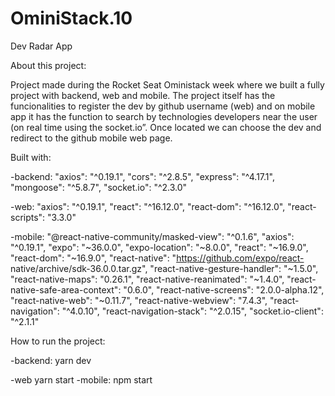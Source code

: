 ﻿# OminiStack.10

Dev Radar App

About this project:

Project made during the Rocket Seat Oministack week where we built a fully project with backend, web and mobile. The project itself has the funcionalities to register the dev by github username (web) and on mobile app it has the function to search by technologies developers near the user (on real time using the socket.io”. Once located we can choose the dev and redirect to the github mobile web page.


Built with:

-backend:
   "axios": "^0.19.1",
   "cors": "^2.8.5",
   "express": "^4.17.1",
   "mongoose": "^5.8.7",
   "socket.io": "^2.3.0"

-web:
   "axios": "^0.19.1",
   "react": "^16.12.0",
   "react-dom": "^16.12.0",
   "react-scripts": "3.3.0"

-mobile:
   "@react-native-community/masked-view": "^0.1.6",
   "axios": "^0.19.1",
   "expo": "~36.0.0",
   "expo-location": "~8.0.0",
   "react": "~16.9.0",
   "react-dom": "~16.9.0",
   "react-native": "https://github.com/expo/react-         native/archive/sdk-36.0.0.tar.gz",
   "react-native-gesture-handler": "~1.5.0",
   "react-native-maps": "0.26.1",
   "react-native-reanimated": "~1.4.0",
   "react-native-safe-area-context": "0.6.0",
   "react-native-screens": "2.0.0-alpha.12",
   "react-native-web": "~0.11.7",
   "react-native-webview": "7.4.3",
   "react-navigation": "^4.0.10",
   "react-navigation-stack": "^2.0.15",
   "socket.io-client": "^2.1.1"

How to run the project:

-backend:
  yarn dev

-web 
  yarn start
-mobile:
  npm start
